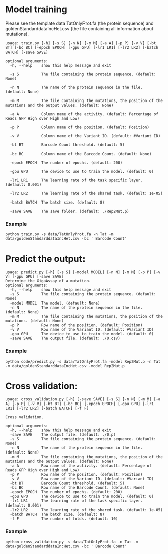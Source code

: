 # Model training
Please see the template data TatOnlyProt.fa (the protein sequence) and goldenStandarddataIncHet.csv (the file containing all information about mutations).

```
usage: train.py [-h] [-s S] [-n N] [-m M] [-a A] [-p P] [-v V] [-bt BT] [-bc BC] [-epoch EPOCH] [-gpu GPU] [-lr1 LR1] [-lr2 LR2] [-batch BATCH] [-save SAVE]

optional arguments:
  -h, --help    show this help message and exit
  
  -s S          The file containing the protein sequence. (default: None)
  
  -n N          The name of the protein sequence in the file. (default: None)
  
  -m M          The file containing the mutations, the position of the mutations and the output values. (default: None)
  
  -a A          Column name of the activity. (default: Percentage of Reads GFP High over High and Low)
  
  -p P          Column name of the position. (default: Position)
  
  -v V          Column name of the Variant ID. (default: #Variant ID)
  
  -bt BT        Barcode Count threshold. (default: 5)
  
  -bc BC        Column name of the Barcode Count. (default: None)
  
  -epoch EPOCH  The number of epochs. (default: 200)
  
  -gpu GPU      The device to use to train the model. (default: 0)
  
  -lr1 LR1      The learning rate of the task specific layer. (default: 0.001)
  
  -lr2 LR2      The learning rate of the shared task. (default: 1e-05)
  
  -batch BATCH  The batch size. (default: 8)
  
  -save SAVE    The save folder. (default: ./Rep2Mut.p)
  ```

### Example

```python train.py -s data/TatOnlyProt.fa -n Tat -m data/goldenStandarddataIncHet.csv -bc ' Barcode Count'```

# Predict the output:
```
usage: predict.py [-h] [-s S] [-model MODEL] [-n N] [-m M] [-p P] [-v V] [-gpu GPU] [-save SAVE]
Determine the GigaAssay of a mutation.
optional arguments:
  -h, --help    show this help message and exit
  -s S          The file containing the protein sequence. (default: None)
  -model MODEL  The model. (default: None)
  -n N          The name of the protein sequence in the file. (default: None)
  -m M          The file containing the mutations, the position of the mutations. (default: None)
  -p P          Row name of the position. (default: Position)
  -v V          Row name of the Variant ID. (default: #Variant ID)
  -gpu GPU      The device to use to train the model. (default: 0)
  -save SAVE    The output file. (default: ./0.csv)
```
### Example
```python code/predict.py -s data/TatOnlyProt.fa -model Rep2Mut.p -n Tat -m data/goldenStandarddataIncHet.csv -model Rep2Mut.p```

# Cross validation:

```
usage: cross_validation.py [-h] [-save SAVE] [-s S] [-n N] [-m M] [-a A] [-p P] [-v V] [-bt BT] [-bc BC] [-epoch EPOCH] [-gpu GPU] [-lr1 LR1] [-lr2 LR2] [-batch BATCH] [-f F]

Cross validation.

optional arguments:
  -h, --help    show this help message and exit
  -save SAVE    The output file. (default: ./0.p)
  -s S          The file containing the protein sequence. (default: None)
  -n N          The name of the protein sequence in the file. (default: None)
  -m M          The file containing the mutations, the position of the mutations and the output values. (default: None)
  -a A          Row name of the activity. (default: Percentage of Reads GFP High over High and Low)
  -p P          Row name of the position. (default: Position)
  -v V          Row name of the Variant ID. (default: #Variant ID)
  -bt BT        Barcode Count threshold. (default: 5)
  -bc BC        Row name of the Barcode Count. (default: None)
  -epoch EPOCH  The number of epochs. (default: 200)
  -gpu GPU      The device to use to train the model. (default: 0)
  -lr1 LR1      The learning rate of the task specific layer. (default: 0.001)
  -lr2 LR2      The learning rate of the shared task. (default: 1e-05)
  -batch BATCH  The batch size. (default: 8)
  -f F          The number of folds. (default: 10)
```
### Example
```python cross_validation.py -s data/TatOnlyProt.fa -n Tat -m data/goldenStandarddataIncHet.csv -bc ' Barcode Count' ```



